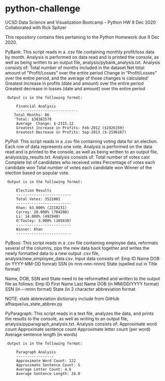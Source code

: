 # python-challenge

UCSD Data Science and Visualization Bootcamp - Python HW  9 Dec 2020
Collaborated with Rick Spitzer


This repository contains files pertaining to the Python Homework due 9 Dec 2020.

PyBank: This script reads in a .csv file containing monthly profit/loss data by month. Analysis is performed on data read and is printed
the console, as well as being written to an output file, analysis/pybank_analysis.txt.
Analysis consists of:
   Total number of months included in the dataset
   Net total amount of "Profit/Losses" over the entire period
   Change in "Profit/Losses" over the entire period, and the average of those changes is calculated'   Greatest increase in profits (date and amount) over the entire period
   Greatest decrease in losses (date and amount) over the entire period
   
     Output is in the following format:

         Financial Analysis
         ----------------------------
        Total Months: 86
        'Total: $38382578
         Average  Change: $-2315.12
         Greatest Increase in Profits: Feb-2012 ($1926159)
         Greatest Decrease in Profits: Sep-2013 ($-2196167)

 PyPoll: This script reads in a .csv file containing voting data for an election.  Each row of data represents one vote.  Analysis is performed
 on the data read and is printed to the console, as well as being written to an output file, analysis/py_results.txt.
 Analysis consists of:
   Total number of votes cast
   Complete list of candidates who received votes
   Percentage of votes each candidate won
   Total number of votes each candidate won
   Winner of the election based on popular vote.

     Output is in the following format:

         Election Results
         -------------------------
         Total Votes: 3521001
         -------------------------
         Khan: 63.000% (2218231)
         Correy: 20.000% (704200)
         Li: 14.000% (492940)
         O'Tooley: 3.000% (105630)
         -------------------------
         Winner: Khan
         -------------------------



 PyBoss:  This script reads in a .csv file containing employee data, reformats several of the columns, zips the new data back together and
 writes the newly formatted data to a new output .csv file, analysis/new_employee_data.csv.
 Input data consists of:
       Emp ID
       Name
       DOB (in YYYY-MM-DD fomrat)
       SSN (in nnn-nnn-nnnn)
       State (spelled out in Title format)

 Name, DOB, SSN and State need to be reformatted and written to the output file as follows:
       Emp ID
       First Name
       Last Name
       DOB (in MM/DD/YYYY format)
       SSN (in ***-***-nnnn format)
       State (in 2 character abbreviation format

   NOTE: state abbreviation dictionary include from GitHub afhaque/us_state_abbrev.py



 PyParagraph:  This script reads in a text file, analyzes the data, and prints the results to the console, as well as writing to an
 output file, analysis/pyparagraph_analysis.txt.
 Analysis consists of:
   Approximate word count
   Approximate sentence count
   Approximate letter count (per word)
   Average sentence length (in words)

     Output is in the following format:

         Paragraph Analysis
         -----------------
         Approximate Word Count: 122
         Approximate Sentence Count: 5
         Average Letter Count: 4.6
         Average Sentence Length: 24.0











